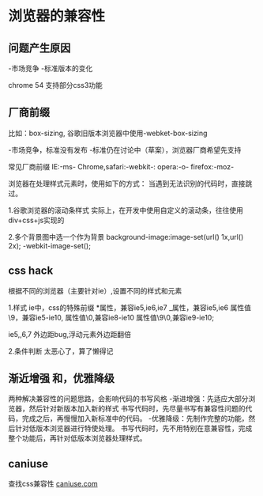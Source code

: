 # 浏览器的兼容性

## 问题产生原因
-市场竞争
-标准版本的变化

chrome 54 支持部分css3功能

## 厂商前缀

比如：box-sizing, 谷歌旧版本浏览器中使用-webket-box-sizing

-市场竞争，标准没有发布
-标准仍在讨论中（草案），浏览器厂商希望先支持

常见厂商前缀
IE:-ms-
Chrome,safari:-webkit-:
opera:-o-
firefox:-moz-

浏览器在处理样式元素时，使用如下的方式：
当遇到无法识别的代码时，直接跳过。

1.谷歌浏览器的滚动条样式
实际上，在开发中使用自定义的滚动条，往往使用div+css+js实现的

2.多个背景图中选一个作为背景
background-image:image-set(url() 1x,url() 2x);
-webkit-image-set();


## css hack

根据不同的浏览器（主要针对ie）,设置不同的样式和元素 

1.样式 
ie中，css的特殊前缀
*属性，兼容ie5,ie6,ie7
_属性，兼容ie5,ie6
属性值\9，兼容ie5-ie10,
属性值\0,兼容ie8-ie10
属性值\9\0,兼容ie9-ie10;

ie5,,6,7 外边距bug,浮动元素外边距翻倍

2.条件判断
太恶心了，算了懒得记


## 渐近增强 和，优雅降级
两种解决兼容性的问题思路，会影响代码的书写风格
-渐进增强：先适应大部分浏览器，然后针对新版本加入新的样式
书写代码时，先尽量书写有兼容性问题的代码，完成之后，再慢慢加入新标准中的代码。
-优雅降级：先制作完整的功能，然后针对低版本浏览器进行特使处理。
书写代码时，先不用特别在意兼容性，完成整个功能后，再针对低版本浏览器处理样式。

## caniuse

查找css兼容性
[caniuse.com](http://caniuse.com/)











